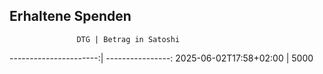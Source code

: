 ## Erhaltene Spenden

                   DTG | Betrag in Satoshi
----------------------:| ----------------:
2025-06-02T17:58+02:00 | 5000
